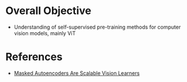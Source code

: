 # Overall Objective
<ul>
	<li>Understanding of self-supervised pre-training methods for computer vision models, mainly ViT</li>
</ul>

# References
- <a href="https://arxiv.org/abs/2111.06377">Masked Autoencoders Are Scalable Vision Learners</a>
